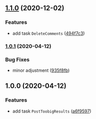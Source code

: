 ## [1.1.0](https://github.com/unindented/azure-pipelines-tasks/compare/v1.0.1...v1.1.0) (2020-12-02)


### Features

* add task `DeleteComments` ([494f7c3](https://github.com/unindented/azure-pipelines-tasks/commit/494f7c3b1b53b151d4975654036f7f510f754381))

### [1.0.1](https://github.com/unindented/azure-pipelines-tasks/compare/v1.0.0...v1.0.1) (2020-04-12)


### Bug Fixes

* minor adjustment ([935f8fb](https://github.com/unindented/azure-pipelines-tasks/commit/935f8fb477da2b288384d88bd63ef131308bff98))

## 1.0.0 (2020-04-12)


### Features

* add task `PostToobigResults` ([a6f9597](https://github.com/unindented/azure-pipelines-tasks/commit/a6f95977900d0ec6e3180b7756e97f2772c712ab))
